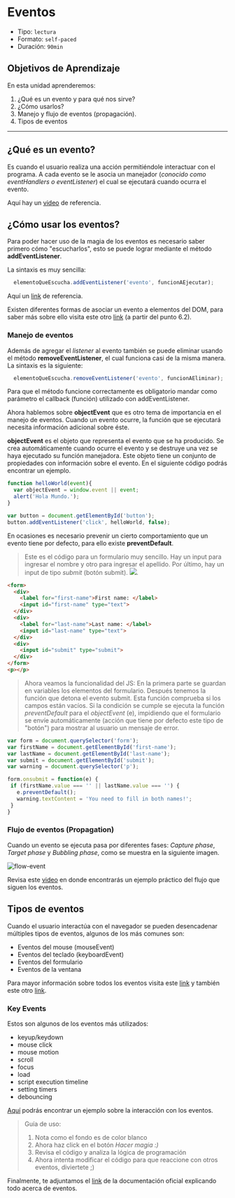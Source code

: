 # Eventos

- Tipo: `lectura`
- Formato: `self-paced`
- Duración: `90min`

## Objetivos de Aprendizaje

En esta unidad aprenderemos:

1. ¿Qué es un evento y para qué nos sirve?
2. ¿Cómo usarlos?
3. Manejo y flujo de eventos (propagación).
4. Tipos de eventos

***

## ¿Qué es un evento?

Es cuando el usuario realiza una acción permitiéndole interactuar con el
programa. A cada evento se le asocia un manejador (*conocido como eventHandlers
o eventListener*) el cual se ejecutará cuando ocurra el evento.

Aquí hay un [video](https://www.youtube.com/watch?v=gyICdb1iwII) de referencia.

## ¿Cómo usar los eventos?

Para poder hacer uso de la magia de los eventos es necesario saber primero cómo
"escucharlos", esto se puede lograr mediante el método __addEventListener__.

La sintaxis es muy sencilla:

```javascript
  elementoQueEscucha.addEventListener('evento', funcionAEjecutar);
```

Aquí un [link](http://www.codexexempla.org/curso/curso_4_3_e.php) de
referencia.

Existen diferentes formas de asociar un evento a elementos del DOM, para saber
más sobre ello visita este otro [link](http://librosweb.es/libro/javascript/capitulo_6/modelo_basico_de_eventos_2.html)
(a partir del punto 6.2).

### Manejo de eventos

Además de agregar el *listener* al evento también se puede eliminar usando el
método __removeEventListener__, el cual funciona casi de la misma manera. La
sintaxis es la siguiente:

```javascript
  elementoQueEscucha.removeEventListener('evento', funcionAEliminar);
```

Para que el método funcione correctamente es obligatorio mandar como parámetro
el callback (función) utilizado con addEventListener.

Ahora hablemos sobre __objectEvent__ que es otro tema de importancia en el
manejo de eventos. Cuando un evento ocurre, la función que se ejecutará
necesita información adicional sobre éste.

 __objectEvent__ es el objeto que representa el evento que se ha producido. Se
 crea automáticamente cuando ocurre el evento y se destruye una vez se haya
 ejecutado su función manejadora. Este objeto tiene un conjunto de propiedades
 con información sobre el evento. En el siguiente código podrás encontrar un
 ejemplo.

```javascript
function helloWorld(event){
  var objectEvent = window.event || event;
  alert('Hola Mundo.');
}

var button = document.getElementById('button');
button.addEventListener('click', helloWorld, false);
```

En ocasiones es necesario prevenir un cierto comportamiento que un evento tiene
por defecto, para ello existe __preventDefault__.

> Este es el código para un formulario muy sencillo.
> Hay un input para ingresar el nombre y otro para ingresar el apellido.
> Por último, hay un input de tipo *submit* (botón submit).
> ![](https://fotos.subefotos.com/a67120b81aed0a8a0d8f2ef44db9378ao.png).

```html
<form>
  <div>
    <label for="first-name">First name: </label>
    <input id="first-name" type="text">
  </div>
  <div>
    <label for="last-name">Last name: </label>
    <input id="last-name" type="text">
  </div>
  <div>
    <input id="submit" type="submit">
  </div>
</form>
<p></p>
```

> Ahora veamos la funcionalidad del JS:
> En la primera parte se guardan en variables los elementos del formulario.
> Después tenemos la función que detona el evento submit.
> Esta función comprueba si los campos están vacíos.
> Si la condición se cumple se ejecuta la función *preventDefault* para el
*objectEvent* (e),
> impidiendo que el formulario se envíe automáticamente (acción que tiene por
defecto este tipo de "botón") para mostrar al usuario un mensaje de error.

 ```javascript
var form = document.querySelector('form');
var firstName = document.getElementById('first-name');
var lastName = document.getElementById('last-name');
var submit = document.getElementById('submit');
var warning = document.querySelector('p');

form.onsubmit = function(e) {
  if (firstName.value === '' || lastName.value === '') {
    e.preventDefault();
    warning.textContent = 'You need to fill in both names!';
  }
}
  ```

### Flujo de eventos (Propagation)

Cuando un evento se ejecuta pasa por diferentes fases: *Capture phase*, *Target
phase* y *Bubbling phase*, como se muestra en la siguiente imagen.

![flow-event](https://fotos.subefotos.com/c2bdbf4b16698bcaec0b705f4e422be2o.png)

Revisa este [video](https://youtu.be/lgkqf6hldEk?t=15m5s) en donde encontrarás
un ejemplo práctico del flujo que siguen los eventos.

## Tipos de eventos

Cuando el usuario interactúa con el navegador se pueden desencadenar múltiples
tipos de eventos, algunos de los más comunes son:

- Eventos del mouse (mouseEvent)
- Eventos del teclado (keyboardEvent)
- Eventos del formulario
- Eventos de la ventana

Para mayor información sobre todos los eventos visita este [link](https://sites.google.com/site/dwebtodojs/referencia/modelo-de-eventos-del-dom)
y también este otro [link](https://es.khanacademy.org/computing/computer-programming/html-css-js/html-js-dom-events/a/dom-event-types).

### Key Events

Estos son algunos de los eventos más utilizados:

- keyup/keydown
- mouse click
- mouse motion
- scroll
- focus
- load
- script execution timeline
- setting timers
- debouncing

[Aquí](https://codepen.io/michellesegv/pen/OOLXZV) podrás encontrar un
ejemplo sobre la interacción con los eventos.

> Guía de uso:
> 1. Nota como el fondo es de color blanco
> 2. Ahora haz click en el botón *Hacer magia :)*
> 3. Revisa el código y analiza la lógica de programación
> 4. Ahora intenta modificar el código para que reaccione con otros eventos,
  diviertete ;)

Finalmente, te adjuntamos el [link](https://developer.mozilla.org/es/docs/Web/Reference/Events)
de la documentación oficial explicando todo acerca de eventos.
